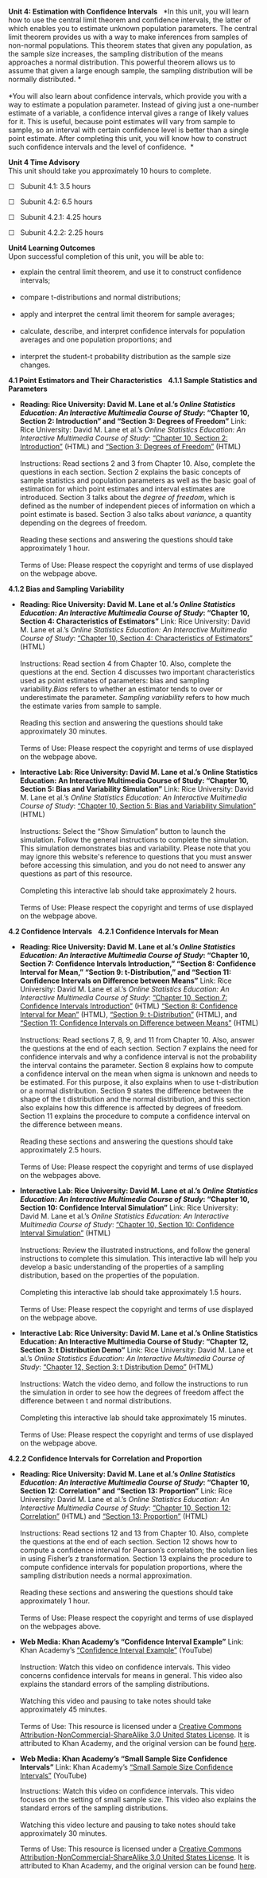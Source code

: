 **Unit 4: Estimation with Confidence Intervals** <span id="4"></span> 
*In this unit, you will learn how to use the central limit theorem and
confidence intervals, the latter of which enables you to estimate
unknown population parameters. The central limit theorem provides us
with a way to make inferences from samples of non-normal populations.
This theorem states that given any population, as the sample size
increases, the sampling distribution of the means approaches a normal
distribution. This powerful theorem allows us to assume that given a
large enough sample, the sampling distribution will be normally
distributed. *  
    
 *You will also learn about confidence intervals, which provide you with
a way to estimate a population parameter. Instead of giving just a
one-number estimate of a variable, a confidence interval gives a range
of likely values for it. This is useful, because point estimates will
vary from sample to sample, so an interval with certain confidence level
is better than a single point estimate. After completing this unit, you
will know how to construct such confidence intervals and the level of
confidence.  *

**Unit 4 Time Advisory**  
This unit should take you approximately 10 hours to complete.  
  
 ☐   Subunit 4.1: 3.5 hours

☐   Subunit 4.2: 6.5 hours

☐   Subunit 4.2.1: 4.25 hours  
  
 ☐   Subunit 4.2.2: 2.25 hours

**Unit4 Learning Outcomes**  
Upon successful completion of this unit, you will be able to:
-   explain the central limit theorem, and use it to construct
    confidence intervals;  
      
-   compare t-distributions and normal distributions;  
      
-   apply and interpret the central limit theorem for sample averages;  
      
-   calculate, describe, and interpret confidence intervals for
    population averages and one population proportions; and  
      
-   interpret the student-t probability distribution as the sample size
    changes. 

**4.1 Point Estimators and Their Characteristics** <span
id="4.1"></span> 
**4.1.1 Sample Statistics and Parameters** <span id="4.1.1"></span> 
-   **Reading: Rice University: David M. Lane et al.’s *Online
    Statistics Education: An Interactive Multimedia Course of Study*:
    “Chapter 10, Section 2: Introduction” and “Section 3: Degrees of
    Freedom”**
    Link: Rice University: David M. Lane et al.’s *Online Statistics
    Education: An Interactive Multimedia Course of Study*: [“Chapter 10,
    Section 2:
    Introduction”](http://onlinestatbook.com/2/estimation/intro.html)
    (HTML) and [“Section 3: Degrees of
    Freedom”](http://onlinestatbook.com/2/estimation/df.html) (HTML)  
        
     Instructions: Read sections 2 and 3 from Chapter 10. Also, complete
    the questions in each section. Section 2 explains the basic concepts
    of sample statistics and population parameters as well as the basic
    goal of estimation for which point estimates and interval estimates
    are introduced. Section 3 talks about the *degree of freedom*, which
    is defined as the number of independent pieces of information on
    which a point estimate is based. Section 3 also talks about
    *variance*, a quantity depending on the degrees of freedom.  
        
     Reading these sections and answering the questions should take
    approximately 1 hour.  
        
     Terms of Use: Please respect the copyright and terms of use
    displayed on the webpage above.

**4.1.2 Bias and Sampling Variability** <span id="4.1.2"></span> 
-   **Reading: Rice University: David M. Lane et al.’s *Online
    Statistics Education: An Interactive Multimedia Course of Study*:
    “Chapter 10, Section 4: Characteristics of Estimators”**
    Link: Rice University: David M. Lane et al.’s *Online Statistics
    Education: An Interactive Multimedia Course of Study*: [“Chapter 10,
    Section 4: Characteristics of
    Estimators”](http://onlinestatbook.com/2/estimation/characteristics.html)
    (HTML)  
        
     Instructions: Read section 4 from Chapter 10. Also, complete the
    questions at the end. Section 4 discusses two important
    characteristics used as point estimates of parameters: bias and
    sampling variability.*Bias* refers to whether an estimator tends to
    over or underestimate the parameter. *Sampling variability* refers
    to how much the estimate varies from sample to sample.  
        
     Reading this section and answering the questions should take
    approximately 30 minutes.  
        
     Terms of Use: Please respect the copyright and terms of use
    displayed on the webpage above.

-   **Interactive Lab: Rice University: David M. Lane et al.’s Online
    Statistics Education: An Interactive Multimedia Course of Study:
    “Chapter 10, Section 5: Bias and Variability Simulation”**
    Link: Rice University: David M. Lane et al.’s *Online Statistics
    Education: An Interactive Multimedia Course of Study*: [“Chapter 10,
    Section 5: Bias and Variability
    Simulation”](http://onlinestatbook.com/2/estimation/estimates_sim.html)
    (HTML)  
        
     Instructions: Select the “Show Simulation” button to launch the
    simulation. Follow the general instructions to complete the
    simulation. This simulation demonstrates bias and variability.
    Please note that you may ignore this website's reference to
    questions that you must answer before accessing this simulation, and
    you do not need to answer any questions as part of this resource.  
        
     Completing this interactive lab should take approximately 2
    hours.  
        
     Terms of Use: Please respect the copyright and terms of use
    displayed on the webpage above.

**4.2 Confidence Intervals** <span id="4.2"></span> 
**4.2.1 Confidence Intervals for Mean** <span id="4.2.1"></span> 
-   **Reading: Rice University: David M. Lane et al.’s *Online
    Statistics Education: An Interactive Multimedia Course of Study*:
    “Chapter 10, Section 7: Confidence Intervals Introduction,” “Section
    8: Confidence Interval for Mean,” “Section 9: t-Distribution,” and
    “Section 11: Confidence Intervals on Difference between Means”**
    Link: Rice University: David M. Lane et al.’s *Online Statistics
    Education: An Interactive Multimedia Course of Study*: [“Chapter 10,
    Section 7: Confidence Intervals
    Introduction”](http://onlinestatbook.com/2/estimation/confidence.html)
    (HTML) [“Section 8: Confidence Interval for
    Mean”](http://onlinestatbook.com/2/estimation/mean.html) (HTML),
    [“Section 9:
    t-Distribution”](http://onlinestatbook.com/2/estimation/t_distribution.html)
    (HTML), and [“Section 11: Confidence Intervals on Difference between
    Means”](http://onlinestatbook.com/2/estimation/difference_means.html)
    (HTML)  
        
     Instructions: Read sections 7, 8, 9, and 11 from Chapter 10. Also,
    answer the questions at the end of each section. Section 7 explains
    the need for confidence intervals and why a confidence interval is
    not the probability the interval contains the parameter. Section 8
    explains how to compute a confidence interval on the mean when sigma
    is unknown and needs to be estimated. For this purpose, it also
    explains when to use t-distribution or a normal distribution.
    Section 9 states the difference between the shape of the t
    distribution and the normal distribution, and this section also
    explains how this difference is affected by degrees of freedom.
    Section 11 explains the procedure to compute a confidence interval
    on the difference between means.  
        
     Reading these sections and answering the questions should take
    approximately 2.5 hours.  
        
     Terms of Use: Please respect the copyright and terms of use
    displayed on the webpages above.

-   **Interactive Lab: Rice University: David M. Lane et al.’s *Online
    Statistics Education: An Interactive Multimedia Course of Study*:
    “Chapter 10, Section 10: Confidence Interval Simulation”**
    Link: Rice University: David M. Lane et al.’s *Online Statistics
    Education: An Interactive Multimedia Course of Study*: [“Chapter 10,
    Section 10: Confidence Interval
    Simulation”](http://onlinestatbook.com/2/estimation/ci_sim.html)
    (HTML)  
        
     Instructions: Review the illustrated instructions, and follow the
    general instructions to complete this simulation. This interactive
    lab will help you develop a basic understanding of the properties of
    a sampling distribution, based on the properties of the
    population.  
        
     Completing this interactive lab should take approximately 1.5
    hours.  
        
     Terms of Use: Please respect the copyright and terms of use
    displayed on the webpage above.

-   **Interactive Lab: Rice University: David M. Lane et al.’s Online
    Statistics Education: An Interactive Multimedia Course of Study:
    “Chapter 12, Section 3: t Distribution Demo”**
    Link: Rice University: David M. Lane et al.’s *Online Statistics
    Education: An Interactive Multimedia Course of Study*: [“Chapter 12,
    Section 3: t Distribution
    Demo”](http://onlinestatbook.com/2/tests_of_means/t_distribution_demo.html)
    (HTML)  
        
     Instructions: Watch the video demo, and follow the instructions to
    run the simulation in order to see how the degrees of freedom affect
    the difference between t and normal distributions.  
        
     Completing this interactive lab should take approximately 15
    minutes.  
        
     Terms of Use: Please respect the copyright and terms of use
    displayed on the webpage above.

**4.2.2 Confidence Intervals for Correlation and Proportion** <span
id="4.2.2"></span> 
-   **Reading: Rice University: David M. Lane et al.’s *Online
    Statistics Education: An Interactive Multimedia Course of Study*:
    “Chapter 10, Section 12: Correlation” and “Section 13: Proportion”**
    Link: Rice University: David M. Lane et al.’s *Online Statistics
    Education: An Interactive Multimedia Course of Study*: [“Chapter 10,
    Section 12:
    Correlation”](http://onlinestatbook.com/2/estimation/correlation_ci.html)
    (HTML) and [“Section 13:
    Proportion”](http://onlinestatbook.com/2/estimation/proportion_ci.html)
    (HTML)  
        
     Instructions: Read sections 12 and 13 from Chapter 10. Also,
    complete the questions at the end of each section. Section 12 shows
    how to compute a confidence interval for Pearson’s correlation; the
    solution lies in using Fisher’s z transformation. Section 13
    explains the procedure to compute confidence intervals for
    population proportions, where the sampling distribution needs a
    normal approximation.  
        
     Reading these sections and answering the questions should take
    approximately 1 hour.  
        
     Terms of Use: Please respect the copyright and terms of use
    displayed on the webpages above.

-   **Web Media: Khan Academy’s “Confidence Interval Example”**
    Link: Khan Academy’s [“Confidence Interval
    Example”](https://www.khanacademy.org/math/probability/statistics-inferential/confidence-intervals/v/confidence-interval-example)
    (YouTube)  
        
     Instruction: Watch this video on confidence intervals. This video
    concerns confidence intervals for means in general. This video also
    explains the standard errors of the sampling distributions.  
        
     Watching this video and pausing to take notes should take
    approximately 45 minutes.  
        
     Terms of Use: This resource is licensed under a [Creative Commons
    Attribution-NonCommercial-ShareAlike 3.0 United States
    License](http://creativecommons.org/licenses/by-nc-sa/3.0/us/). It
    is attributed to Khan Academy, and the original version can be found
    [here](https://www.khanacademy.org/math/probability/statistics-inferential/confidence-intervals/v/confidence-interval-example).

-   **Web Media: Khan Academy’s “Small Sample Size Confidence
    Intervals”**
    Link: Khan Academy’s [“Small Sample Size Confidence
    Intervals”](https://www.khanacademy.org/math/probability/statistics-inferential/confidence-intervals/v/small-sample-size-confidence-intervals)
    (YouTube)  
      
     Instructions: Watch this video on confidence intervals. This video
    focuses on the setting of small sample size. This video also
    explains the standard errors of the sampling distributions.  
        
     Watching this video lecture and pausing to take notes should take
    approximately 30 minutes.  
      
     Terms of Use: This resource is licensed under a [Creative Commons
    Attribution-NonCommercial-ShareAlike 3.0 United States
    License](http://creativecommons.org/licenses/by-nc-sa/3.0/us/). It
    is attributed to Khan Academy, and the original version can be found
    [here](https://www.khanacademy.org/math/probability/statistics-inferential/confidence-intervals/v/small-sample-size-confidence-intervals).


